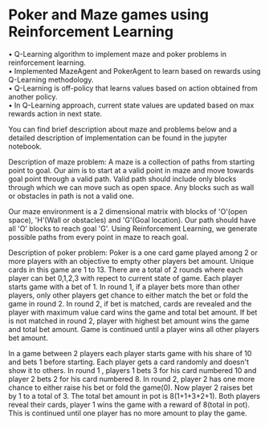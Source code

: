 # Poker and Maze games using Reinforcement Learning

• Q-Learning algorithm to implement maze and poker problems in reinforcement learning.  
• Implemented MazeAgent and PokerAgent to learn based on rewards using Q-Learning methodology.  
• Q-Learning is off-policy that learns values based on action obtained from another policy.   
• In Q-Learning approach, current state values are updated based on max rewards action in next state.  

You can find brief description about maze and problems below and a detailed description of implementation can be found in the jupyter notebook.  


Description of maze problem:
A maze is a collection of paths from starting point to goal. Our aim is to start at a valid point in maze and move towards goal point through a valid path. Valid path should include only blocks through which we can move such as open space. Any blocks such as wall or obstacles in path is not a valid one.

Our maze environment is a 2 dimensional matrix with blocks of 'O'(open space), 'H'(Wall or obstacles) and 'G'(Goal location). Our path should have all 'O' blocks to reach goal 'G'. Using Reinforcement Learning, we generate possible paths from every point in maze to reach goal.


Description of poker problem:
Poker is a one card game played among 2 or more players with an objective to empty other players bet amount. Unique cards in this game are 1 to 13. There are a total of 2 rounds where each player can bet 0,1,2,3 with repect to current state of game. Each player starts game with a bet of 1. In round 1, if a player bets more than other players, only other players get chance to either match the bet or fold the game in round 2. In round 2, if bet is matched, cards are revealed and the player with maximum value card wins the game and total bet amount. If bet is not matched in round 2, player with highest bet amount wins the game and total bet amount. Game is continued until a player wins all other players bet amount.

In a game between 2 players each player starts game with his share of 10 and bets 1 before starting. Each player gets a card randomly and doesn't show it to others. In round 1 , players 1 bets 3 for his card numbered 10 and player 2 bets 2 for his card numbered 8. In round 2, player 2 has one more chance to either raise his bet or fold the game(0). Now player 2 raises bet by 1 to a total of 3. The total bet amount in pot is 8(1+1+3+2+1). Both players reveal their cards, player 1 wins the game with a reward of 8(total in pot). This is continued until one player has no more amount to play the game.


